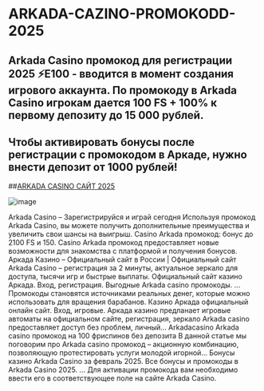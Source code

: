 # ARKADA-CAZINO-PROMOKODD-2025

## Arkada Casino промокод для регистрации 2025 ⚡️E100 - вводится в момент создания игрового аккаунта. По промокоду в Arkada Casino игрокам дается 100 FS + 100% к первому депозиту до 15 000 рублей.

## Чтобы активировать бонусы после регистрации с промокодом в Аркаде, нужно внести депозит от 1000 рублей!

##[ARKADA CASINO САЙТ 2025](https://linkcasino.ru/arkada_e100)


![image](https://github.com/user-attachments/assets/d4fb3e9a-f8df-46b0-9c02-9b6b34eec25e)



Arkada Casino – Зарегистрируйся и играй сегодня Используя промокод Arkada Casino, вы можете получить дополнительные преимущества и увеличить свои шансы на выигрыш.
Casino Arkada промокод: бонус до 2100 FS и 150. Casino Arkada промокод предоставляет новые возможности для знакомства с платформой и получения бонусов.
Аркада Казино – Официальный сайт в России | Официальный сайт Arkada Casino – регистрация за 2 минуты, актуальное зеркало для доступа, тысячи игр и быстрые выплаты.
Официальный сайт казино Аркада. Вход, регистрация. Выгодные Arkada casino промокоды. ... Промокоды становятся источниками реальных денег, которые можно использовать для вращения барабанов.
Казино Аркада официальный онлайн сайт. Вход, игровые. Аркада казино предланает игровые автоматы на официальном сайте, регистрация, зеркало Arkada casino предоставляет доступ без проблем, личный...
Arkadacasino Arkada casino промокод на 100 фриспинов без депозита
В данной статье мы поговорим про Arkada casino промокод – акционную комбинацию, позволяющую протестировать услуги молодой игорной...
Бонусы казино Arkada Casino за февраль 2025. Все бонусы и промокоды в Arkada Casino 2025. ... Для активации промокода вам необходимо ввести его в соответствующее поле на сайте Arkada Casino.

